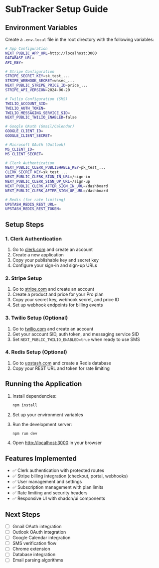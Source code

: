 # SubTracker Setup Guide

## Environment Variables

Create a `.env.local` file in the root directory with the following variables:

```bash
# App Configuration
NEXT_PUBLIC_APP_URL=http://localhost:3000
DATABASE_URL=
API_KEY=

# Stripe Configuration
STRIPE_SECRET_KEY=sk_test_...
STRIPE_WEBHOOK_SECRET=whsec_...
NEXT_PUBLIC_STRIPE_PRICE_ID=price_...
STRIPE_API_VERSION=2024-06-20

# Twilio Configuration (SMS)
TWILIO_ACCOUNT_SID=
TWILIO_AUTH_TOKEN=
TWILIO_MESSAGING_SERVICE_SID=
NEXT_PUBLIC_TWILIO_ENABLED=false

# Google OAuth (Gmail/Calendar)
GOOGLE_CLIENT_ID=
GOOGLE_CLIENT_SECRET=

# Microsoft OAuth (Outlook)
MS_CLIENT_ID=
MS_CLIENT_SECRET=

# Clerk Authentication
NEXT_PUBLIC_CLERK_PUBLISHABLE_KEY=pk_test_...
CLERK_SECRET_KEY=sk_test_...
NEXT_PUBLIC_CLERK_SIGN_IN_URL=/sign-in
NEXT_PUBLIC_CLERK_SIGN_UP_URL=/sign-up
NEXT_PUBLIC_CLERK_AFTER_SIGN_IN_URL=/dashboard
NEXT_PUBLIC_CLERK_AFTER_SIGN_UP_URL=/dashboard

# Redis (for rate limiting)
UPSTASH_REDIS_REST_URL=
UPSTASH_REDIS_REST_TOKEN=
```

## Setup Steps

### 1. Clerk Authentication
1. Go to [clerk.com](https://clerk.com) and create an account
2. Create a new application
3. Copy your publishable key and secret key
4. Configure your sign-in and sign-up URLs

### 2. Stripe Setup
1. Go to [stripe.com](https://stripe.com) and create an account
2. Create a product and price for your Pro plan
3. Copy your secret key, webhook secret, and price ID
4. Set up webhook endpoints for billing events

### 3. Twilio Setup (Optional)
1. Go to [twilio.com](https://twilio.com) and create an account
2. Get your account SID, auth token, and messaging service SID
3. Set `NEXT_PUBLIC_TWILIO_ENABLED=true` when ready to use SMS

### 4. Redis Setup (Optional)
1. Go to [upstash.com](https://upstash.com) and create a Redis database
2. Copy your REST URL and token for rate limiting

## Running the Application

1. Install dependencies:
   ```bash
   npm install
   ```

2. Set up your environment variables

3. Run the development server:
   ```bash
   npm run dev
   ```

4. Open [http://localhost:3000](http://localhost:3000) in your browser

## Features Implemented

- ✅ Clerk authentication with protected routes
- ✅ Stripe billing integration (checkout, portal, webhooks)
- ✅ User management and settings
- ✅ Subscription management with plan limits
- ✅ Rate limiting and security headers
- ✅ Responsive UI with shadcn/ui components

## Next Steps

- [ ] Gmail OAuth integration
- [ ] Outlook OAuth integration
- [ ] Google Calendar integration
- [ ] SMS verification flow
- [ ] Chrome extension
- [ ] Database integration
- [ ] Email parsing algorithms
